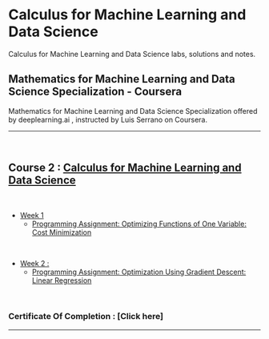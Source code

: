 # Calculus for Machine Learning and Data Science 

Calculus for Machine Learning and Data Science labs, solutions and notes.

## Mathematics for Machine Learning and Data Science Specialization - Coursera

Mathematics for Machine Learning and Data Science Specialization offered by deeplearning.ai , instructed by Luis Serrano on Coursera.

<hr/>

<br/>

## Course 2 : [Calculus for Machine Learning and Data Science ](https://www.coursera.org/learn/machine-learning-calculus/home/info)

<br/>

- [Week 1](https://github.com/RitoChak/Calculus-for-Machine-Learning-and-Data-Science/tree/d95b58481fb87af1ce3c2b930bc18174aa544be9/Week%201)
  - [Programming Assignment: Optimizing Functions of One Variable: Cost Minimization](https://github.com/RitoChak/Calculus-for-Machine-Learning-and-Data-Science/blob/d95b58481fb87af1ce3c2b930bc18174aa544be9/Week%201/C2_W1_Assignment.ipynb)

<br/>

- [Week 2 :](https://github.com/RitoChak/Calculus-for-Machine-Learning-and-Data-Science/tree/d95b58481fb87af1ce3c2b930bc18174aa544be9/Week%202)
  - [Programming Assignment: Optimization Using Gradient Descent: Linear Regression](https://github.com/RitoChak/Calculus-for-Machine-Learning-and-Data-Science/blob/d95b58481fb87af1ce3c2b930bc18174aa544be9/Week%202/C2_W2_Assignment.ipynb)

<br/>

### Certificate Of Completion : [Click here]

<hr/>

